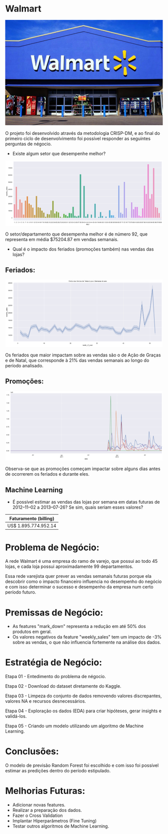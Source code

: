 # Walmart
  
![walm](walmart_atr.jpeg)

O projeto foi desenvolvido através da metodologia CRISP-DM, e ao final do primeiro ciclo de desenvolvimento foi possível responder as seguintes perguntas de négocio.

- Existe algum setor que desempenhe melhor?

![h1](imagesw/question1.png)

O setor/departamento que desempenha melhor é de número 92, que representa em média $75204.87 em vendas semanais.

- Qual é o impacto dos feriados (promoções também) nas vendas das lojas?

## Feriados:

![h2](imagesw/question2.png)

Os feriados que maior impactam sobre as vendas são o de Ação de Graças e de Natal, que corresponde à 21% das vendas semanais ao longo do período analisado.

## Promoções:

![h3](imagesw/question3.png)

Observa-se que as promoções começam impactar sobre alguns dias antes de ocorrerem os feriados e durante eles.

## Machine Learning

- É possível estimar as vendas das lojas por semana em datas futuras de 2012–11–02 a 2013–07-26? Se sim, quais seriam esses valores?

|  __Faturamento (billing)__  |
|-----------------------------| 
| US$ 1.895.774.952.14        |

# Problema de Negócio:

A rede Walmart é uma empresa do ramo de varejo, que possui ao todo 45 lojas, e cada loja possui aproximadamente 99 departamentos.

Essa rede  varejista quer prever as vendas semanais futuras porque ela descobrir como o impacto financeiro influencia no desempenho do negócio e com isso determinar o sucesso e desempenho da empresa num certo período futuro.

# Premissas de Negócio:

* As features "mark_down" representa a redução em até 50% dos produtos em geral.
* Os valores negativos da feature "weekly_sales" tem um impacto de -3% sobre as vendas, o que não influencia fortemente na análise dos dados.

# Estratégia de Negócio:

Etapa 01 - Entedimento do problema de négocio.

Etapa 02 - Download do dataset diretamente do Kaggle.

Etapa 03 - Limpeza do conjunto de dados removendo valores discrepantes, valores NA e recursos desnecessários.

Etapa 04 - Exploração os dados (EDA) para criar hipóteses, gerar insights e validá-los.

Etapa 05 - Criando um modelo utilizando um algoritmo de Machine Learning.

# Conclusões:

O modelo de previsão Random Forest foi escolhido e com isso foi possível estimar as predições dentro do período estipulado.

# Melhorias Futuras:

- Adicionar novas features.
- Realizar a preparação dos dados.
- Fazer o Cross Validation
- Implantar Hiperparâmetros (Fine Tuning)
- Testar outros algoritmos de Machine Learning.
